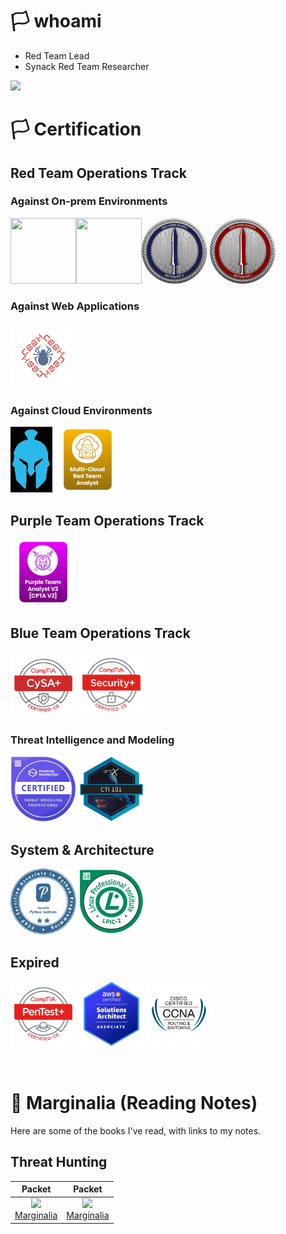 # 🏳️ whoami
- Red Team Lead  
- Synack Red Team Researcher

<img src="https://tryhackme-badges.s3.amazonaws.com/f3rs3h3n.png" />

<br>

# 🏳️ Certification
## Red Team Operations Track
### Against On-prem Environments
<img width="105" height="105" src="https://api.accredible.com/v1/frontend/credential_website_embed_image/badge/109459517"><img width="105" height="105" src="https://api.accredible.com/v1/frontend/credential_website_embed_image/badge/79200051"><img width="105" height="105" src="./images/CRTL.png"> <img width="105" height="105" src="./images/CRTO.png"> 

### Against Web Applications
<a href="https://academy.hackthebox.com/achievement/badge/f5638147-6c5a-11f0-bcfd-bea50ffe6cb4"><img height="105" src="./images/CBBH.png"></a>

### Against Cloud Environments
<img height="105" src="./images/CARTP.png"> <img height="105" src="./images/MCRTA.png">

## Purple Team Operations Track
<img height="105" src="./images/CPTA-V2.png">

## Blue Team Operations Track
<img width="105" height="105" src="./images/CySA+.png"> <img width="105" height="105" src="./images/Security+.png">

### Threat Intelligence and Modeling
<img width="105" height="105" src="./images/ctmp.png"> <img width="105" height="105" src="./images/CTI101.png"> 

## System & Architecture
<img width="105" height="105" src="./images/pcap-31-03.png"> <img width="105" height="105" src="./images/LPI_LPIC2.png">

## Expired  
<img width="105" height="105" src="./images/PenTest+.png"> <img width="105" height="105" src="./images/AWSSAA.png"> <img width="105" height="105" src="./images/CCNA.png">

<br>


# 📖 Marginalia (Reading Notes)
Here are some of the books I've read, with links to my notes.

## Threat Hunting

| Packet | Packet |
|------|------|
| <div align="center"><a href="https://www.packtpub.com/en-us/product/the-foundations-of-threat-hunting-9781803237282"><img width="105" src="https://content.packt.com/_/image/original/B18282/cover_image.jpg"></a><br><a href="./Marginalia/The_Fundations_of_Threat_Hunting.md">Marginalia</a></div> | <div align="center"><a href="https://www.packtpub.com/en-us/product/practical-threat-intelligence-and-data-driven-threat-hunting-9781838556372"><img width="105" src="https://content.packt.com/_/image/original/B13376/cover_image.jpg"></a><br><a href="./Marginalia/Practical_Threat_Intelligence_and_Data-Driven_Threat_Hunting.md">Marginalia</a></div> |

